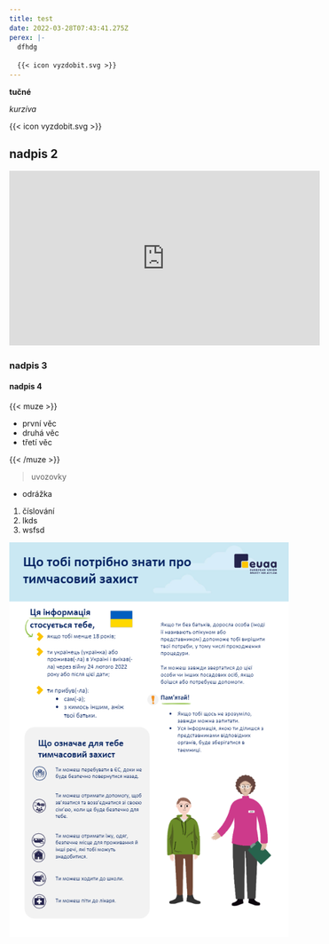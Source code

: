 ```yaml
---
title: test
date: 2022-03-28T07:43:41.275Z
perex: |-
  dfhdg

  {{< icon vyzdobit.svg >}}
---
```

**tučné**

*kurzíva*

{{< icon vyzdobit.svg >}}

## nadpis 2

<iframe width="560" height="315" src="https://www.youtube.com/embed/iiw2OM4jDbA" title="YouTube video player" frameborder="0" allow="accelerometer; autoplay; clipboard-write; encrypted-media; gyroscope; picture-in-picture" allowfullscreen></iframe>

### nadpis 3

#### nadpis 4

{{< muze >}}

* první věc
* druhá věc
* třetí věc

{{< /muze >}}

> uvozovky

* odrážka

1. číslování
2. lkds
3. wsfsd

![alt text](ukranian_children_cdt-nb1.jpg "title")